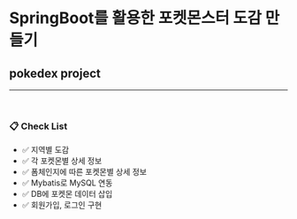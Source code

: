 # SpringBoot를 활용한 포켓몬스터 도감 만들기
## pokedex project
<hr>
<br>

### 📋 Check List
- ✅ 지역별 도감 
- ✅ 각 포켓몬별 상세 정보
- ✅ 폼체인지에 따른 포켓몬별 상세 정보
- ✅ Mybatis로 MySQL 연동
- ✅ DB에 포켓몬 데이터 삽입
- ✅ 회원가입, 로그인 구현

